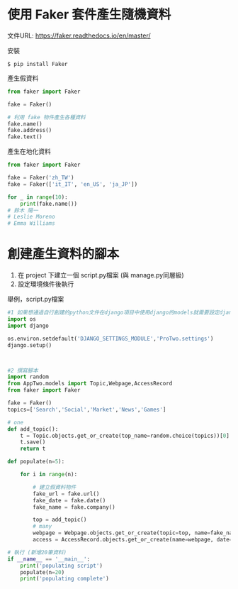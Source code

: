 # 使用 Faker 套件產生隨機資料
文件URL: https://faker.readthedocs.io/en/master/  

安裝
```shell
$ pip install Faker
```
產生假資料
```python
from faker import Faker

fake = Faker()

# 利用 fake 物件產生各種資料
fake.name()
fake.address()
fake.text()
```
產生在地化資料
```python
from faker import Faker

fake = Faker('zh_TW')
fake = Faker(['it_IT', 'en_US', 'ja_JP'])

for _ in range(10):
    print(fake.name())
# 鈴木 陽一
# Leslie Moreno
# Emma Williams
```
# 創建產生資料的腳本
1. 在 project 下建立一個 script.py檔案 (與 manage.py同層級)
2. 設定環境條件後執行

舉例，script.py檔案
```python
#1 如果想通過自行創建的python文件在django項目中使用django的models就需要設定django的環境
import os
import django

os.environ.setdefault('DJANGO_SETTINGS_MODULE','ProTwo.settings')
django.setup()



#2 撰寫腳本
import random
from AppTwo.models import Topic,Webpage,AccessRecord
from faker import Faker

fake = Faker()
topics=['Search','Social','Market','News','Games']

# one
def add_topic():
    t = Topic.objects.get_or_create(top_name=random.choice(topics))[0]
    t.save()    
    return t

def populate(n=5):

    for i in range(n):

        # 建立假資料物件
        fake_url = fake.url()
        fake_date = fake.date()
        fake_name = fake.company()

        top = add_topic()
        # many
        webpage = Webpage.objects.get_or_create(topic=top, name=fake_name, url=fake_url)[0]
        access = AccessRecord.objects.get_or_create(name=webpage, date=fake_date)[0]

# 執行 (新增20筆資料)
if __name__ == '__main__':
    print('populating script')
    populate(n=20)
    print('populating complete')

```
